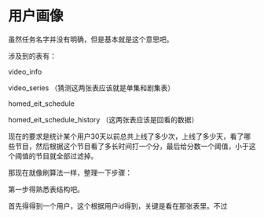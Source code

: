 # 用户画像

虽然任务名字并没有明确，但是基本就是这个意思吧。

涉及到的表有：



video_info

video_series （猜测这两张表应该就是单集和剧集表）



homed_eit_schedule

homed_eit_schedule_history （这两张表应该是回看的数据）





现在的要求是统计某个用户30天以前总共上线了多少次，上线了多少天，看了哪些节目，然后根据这个节目看了多长时间打一个分，最后给分数一个阈值，小于这个阈值的节目就全部过滤掉。



那现在就像刷算法一样，整理一下步骤：

第一步得熟悉表结构吧。

首先得得到一个用户，这个根据用户id得到，关键是看在那张表里。不过































